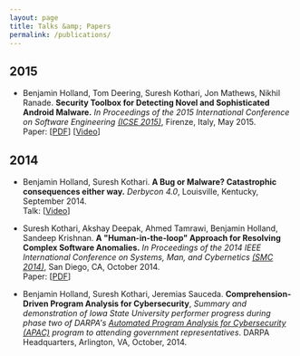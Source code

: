 ```yaml
---
layout: page
title: Talks &amp; Papers
permalink: /publications/
---
```


## 2015

- Benjamin Holland, Tom Deering, Suresh Kothari, Jon Mathews, Nikhil Ranade. **Security Toolbox for Detecting Novel and Sophisticated Android Malware.** *In Proceedings of the 2015 International Conference on Software Engineering [(ICSE 2015)](http://2015.icse-conferences.org/)*, Firenze, Italy, May 2015.<br/>
Paper: [[PDF](../papers/Security_Toolbox_for_Detecting_Novel_and_Sophisticated_Android_Malware.pdf)]&nbsp;[[Video](https://www.youtube.com/watch?v=WhcoAX3HiNU)]

## 2014

- Benjamin Holland, Suresh Kothari. **A Bug or Malware? Catastrophic consequences either way.** *Derbycon 4.0*, Louisville, Kentucky, September 2014.<br/>
Talk: [[Video](https://www.youtube.com/watch?v=3J4D7YJ1IE4)]

- Suresh Kothari, Akshay Deepak, Ahmed Tamrawi, Benjamin Holland, Sandeep Krishnan. **A "Human-in-the-loop" Approach for Resolving Complex Software Anomalies.** *In Proceedings of the 2014 IEEE International Conference on Systems, Man, and Cybernetics [(SMC 2014)](http://smc2014.org/)*, San Diego, CA, October 2014.<br/>
Paper: [[PDF](../papers/A_Human-in-the-loop_Approach_for_Resolving_Complex_Software_Anomalies.pdf)]

- Benjamin Holland, Suresh Kothari, Jeremias Sauceda.  **Comprehension-Driven Program Analysis for Cybersecurity**, *Summary and demonstration of Iowa State University performer progress during phase two of DARPA's [Automated Program Analysis for Cybersecurity (APAC)](http://www.darpa.mil/program/automated-program-analysis-for-cybersecurity) program to attending government representatives*. DARPA Headquarters, Arlington, VA, October, 2014.